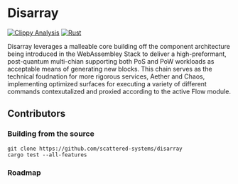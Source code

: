 # Disarray

[![Clippy Analysis](https://github.com/scattered-systems/disarray/actions/workflows/rust-clippy.yml/badge.svg)](https://github.com/scattered-systems/disarray/actions/workflows/rust-clippy.yml)
[![Rust](https://github.com/scattered-systems/disarray/actions/workflows/rust.yml/badge.svg)](https://github.com/scattered-systems/disarray/actions/workflows/rust.yml)


Disarray leverages a malleable core building off the component architecture being introduced in the WebAssembley Stack to deliver a high-preformant,
post-quantum multi-chian supporting both PoS and PoW workloads as acceptable means of generating new blocks. This chain serves as the technical foudnation 
for more rigorous services, Aether and Chaos, implementing optimized surfaces for executing a variety of different commands contexutalized and proxied 
according to the active Flow module.

## Contributors

### Building from the source

    git clone https://github.com/scattered-systems/disarray
    cargo test --all-features

### Roadmap

